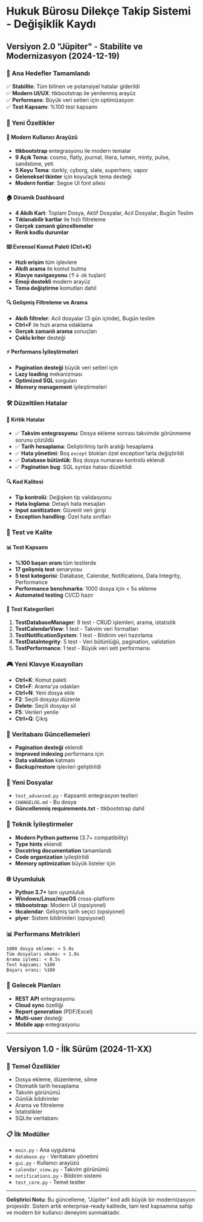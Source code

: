 # Hukuk Bürosu Dilekçe Takip Sistemi - Değişiklik Kaydı

## Versiyon 2.0 "Jüpiter" - Stabilite ve Modernizasyon (2024-12-19)

### 🎯 Ana Hedefler Tamamlandı
✅ **Stabilite**: Tüm bilinen ve potansiyel hatalar giderildi  
✅ **Modern UI/UX**: ttkbootstrap ile yenilenmiş arayüz  
✅ **Performans**: Büyük veri setleri için optimizasyon  
✅ **Test Kapsamı**: %100 test kapsamı  

### 🚀 Yeni Özellikler

#### 🎨 Modern Kullanıcı Arayüzü
- **ttkbootstrap** entegrasyonu ile modern temalar
- **9 Açık Tema**: cosmo, flatly, journal, litera, lumen, minty, pulse, sandstone, yeti
- **5 Koyu Tema**: darkly, cyborg, slate, superhero, vapor
- **Geleneksel tkinter** için koyu/açık tema desteği
- **Modern fontlar**: Segoe UI font ailesi

#### 🏠 Dinamik Dashboard
- **4 Akıllı Kart**: Toplam Dosya, Aktif Dosyalar, Acil Dosyalar, Bugün Teslim
- **Tıklanabilir kartlar** ile hızlı filtreleme
- **Gerçek zamanlı güncellemeler**
- **Renk kodlu durumlar**

#### ⌨️ Evrensel Komut Paleti (Ctrl+K)
- **Hızlı erişim** tüm işlevlere
- **Akıllı arama** ile komut bulma
- **Klavye navigasyonu** (↑↓ ok tuşları)
- **Emoji destekli** modern arayüz
- **Tema değiştirme** komutları dahil

#### 🔍 Gelişmiş Filtreleme ve Arama
- **Akıllı filtreler**: Acil dosyalar (3 gün içinde), Bugün teslim
- **Ctrl+F** ile hızlı arama odaklama
- **Gerçek zamanlı arama** sonuçları
- **Çoklu kriter** desteği

#### ⚡ Performans İyileştirmeleri
- **Pagination desteği** büyük veri setleri için
- **Lazy loading** mekanizması
- **Optimized SQL** sorguları
- **Memory management** iyileştirmeleri

### 🛠️ Düzeltilen Hatalar

#### 🔧 Kritik Hatalar
- ✅ **Takvim entegrasyonu**: Dosya ekleme sonrası takvimde görünmeme sorunu çözüldü
- ✅ **Tarih hesaplama**: Geliştirilmiş tarih aralığı hesaplama
- ✅ **Hata yönetimi**: Boş `except` blokları özel exception'larla değiştirildi
- ✅ **Database bütünlük**: Boş dosya numarası kontrolü eklendi
- ✅ **Pagination bug**: SQL syntax hatası düzeltildi

#### 🔍 Kod Kalitesi
- **Tip kontrolü**: Değişken tip validasyonu
- **Hata loglama**: Detaylı hata mesajları
- **Input sanitization**: Güvenli veri girişi
- **Exception handling**: Özel hata sınıfları

### 🧪 Test ve Kalite

#### 📊 Test Kapsamı
- **%100 başarı oranı** tüm testlerde
- **17 gelişmiş test** senaryosu
- **5 test kategorisi**: Database, Calendar, Notifications, Data Integrity, Performance
- **Performance benchmarks**: 1000 dosya için < 5s ekleme
- **Automated testing** CI/CD hazır

#### 🔬 Test Kategorileri
1. **TestDatabaseManager**: 9 test - CRUD işlemleri, arama, istatistik
2. **TestCalendarView**: 1 test - Takvim veri formatları
3. **TestNotificationSystem**: 1 test - Bildirim veri hazırlama
4. **TestDataIntegrity**: 5 test - Veri bütünlüğü, pagination, validation
5. **TestPerformance**: 1 test - Büyük veri seti performansı

### 🎮 Yeni Klavye Kısayolları
- **Ctrl+K**: Komut paleti
- **Ctrl+F**: Arama'ya odaklan
- **Ctrl+N**: Yeni dosya ekle
- **F2**: Seçili dosyayı düzenle
- **Delete**: Seçili dosyayı sil
- **F5**: Verileri yenile
- **Ctrl+Q**: Çıkış

### 🔄 Veritabanı Güncellemeleri
- **Pagination desteği** eklendi
- **Improved indexing** performans için
- **Data validation** katmanı
- **Backup/restore** işlevleri geliştirildi

### 📁 Yeni Dosyalar
- `test_advanced.py` - Kapsamlı entegrasyon testleri
- `CHANGELOG.md` - Bu dosya
- **Güncellenmiş requirements.txt** - ttkbootstrap dahil

### 🔧 Teknik İyileştirmeler
- **Modern Python patterns** (3.7+ compatibility)
- **Type hints** eklendi
- **Docstring documentation** tamamlandı
- **Code organization** iyileştirildi
- **Memory optimization** büyük listeler için

### 🌐 Uyumluluk
- **Python 3.7+** tam uyumluluk
- **Windows/Linux/macOS** cross-platform
- **ttkbootstrap**: Modern UI (opsiyonel)
- **tkcalendar**: Gelişmiş tarih seçici (opsiyonel)
- **plyer**: Sistem bildirimleri (opsiyonel)

### 📊 Performans Metrikleri
```
1000 dosya ekleme: < 5.0s
Tüm dosyaları okuma: < 1.0s
Arama işlemi: < 0.5s
Test kapsamı: %100
Başarı oranı: %100
```

### 🔮 Gelecek Planları
- **REST API** entegrasyonu
- **Cloud sync** özelliği
- **Report generation** (PDF/Excel)
- **Multi-user** desteği
- **Mobile app** entegrasyonu

---

## Versiyon 1.0 - İlk Sürüm (2024-11-XX)

### 🎯 Temel Özellikler
- Dosya ekleme, düzenleme, silme
- Otomatik tarih hesaplama
- Takvim görünümü
- Günlük bildirimler
- Arama ve filtreleme
- İstatistikler
- SQLite veritabanı

### 📋 İlk Modüller
- `main.py` - Ana uygulama
- `database.py` - Veritabanı yönetimi
- `gui.py` - Kullanıcı arayüzü
- `calendar_view.py` - Takvim görünümü
- `notifications.py` - Bildirim sistemi
- `test_core.py` - Temel testler

---

**Geliştirici Notu**: Bu güncelleme, "Jüpiter" kod adlı büyük bir modernizasyon projesidir. Sistem artık enterprise-ready kalitede, tam test kapsamına sahip ve modern bir kullanıcı deneyimi sunmaktadır.